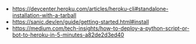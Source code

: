 - https://devcenter.heroku.com/articles/heroku-cli#standalone-installation-with-a-tarball
- https://sanic.dev/en/guide/getting-started.html#install
- https://medium.com/tech-insights/how-to-deploy-a-python-script-or-bot-to-heroku-in-5-minutes-a82de2d3ed40
